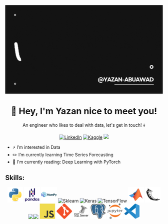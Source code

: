 <div align="center">
<img src="work hard in silence let success make the noise.gif" align="center" style="width:100%, height:25%" />
</div>  
  
# <div align="center">👋 Hey, I'm Yazan nice to meet you!</div>  

<div align ="center">

An engineer who likes to deal with data, let's get in touch! 🠇
  
[![LinkedIn](https://img.shields.io/badge/-LinkedIn-0077B5?style=for-the-badge&logo=LinkedIn&logoColor=white)](https://www.linkedin.com/in/yazan-abuawad-1a3066166/)
[![Kaggle](https://img.shields.io/badge/Kaggle-20BEFF?style=for-the-badge&logo=Kaggle&logoColor=white)](https://www.kaggle.com/yazanabuawad)
<a href="mailto:yazan10.19@gmail.com?"><img src="https://img.shields.io/badge/gmail-%23D14836.svg?&style=for-the-badge&logo=gmail&logoColor=white"/></a>

</div>

- ⚡ I’m interested in Data 
- ✏️ I’m currently learning Time Series Forecasting
- 📖 I'm currently reading: Deep Learning with PyTorch
  


<h2>Skills:</h2>
<div align='center'>
<img src="https://raw.githubusercontent.com/devicons/devicon/master/icons/python/python-original.svg" alt="Python" width="50px" height="50px"/>
<img src="https://github.com/devicons/devicon/blob/master/icons/pandas/pandas-original-wordmark.svg" alt="Pandas" width="50px" height="50px"/>
<img src="https://raw.githubusercontent.com/devicons/devicon/master/icons/numpy/numpy-original-wordmark.svg" alt="Numpy" width="50px" height="50px"/>
<img src="https://upload.wikimedia.org/wikipedia/commons/0/05/Scikit_learn_logo_small.svg" alt="Sklearn" width="50px" height="50px"/>
<img src="https://raw.githubusercontent.com/valohai/ml-logos/master/keras.svg" alt="Keras" width="50px" height="50px"/>
<img src="https://www.vectorlogo.zone/logos/tensorflow/tensorflow-icon.svg" alt="TensorFlow" width="50px" height="50px"/>
<!-- 
<img height=50 src="https://raw.githubusercontent.com/devicons/devicon/master/icons/pytorch/pytorch-original.svg" alt="Pytorch">
<img height=50 src="https://github.com/devicons/devicon/blob/master/icons/opencv/opencv-original.svg"/>
<img height=50 src="https://raw.githubusercontent.com/devicons/devicon/master/icons/django/django-plain.svg" alt="django"/>
<img height=50 src="https://raw.githubusercontent.com/devicons/devicon/master/icons/fastapi/fastapi-plain-wordmark.svg" alt="FastApi"/>
--->
<img src="https://raw.githubusercontent.com/devicons/devicon/master/icons/matlab/matlab-original.svg" alt="Matlab" width="50px" height="50px"/>
<img src="https://raw.githubusercontent.com/devicons/devicon/master/icons/flask/flask-original.svg" alt="Flask" width="50px" height="50px"/>
<img height=50 src="https://cdn.jsdelivr.net/gh/devicons/devicon/icons/html5/html5-original.svg" /><img height=50 src="https://cdn.jsdelivr.net/gh/devicons/devicon/icons/css3/css3-original.svg"/>
<img height=50 src="https://raw.githubusercontent.com/devicons/devicon/master/icons/javascript/javascript-original.svg"/>
<img src="https://raw.githubusercontent.com/devicons/devicon/master/icons/git/git-original.svg" alt="git" width="50px" height=50px"/>
<img height=50 src="https://raw.githubusercontent.com/devicons/devicon/master/icons/microsoftsqlserver/microsoftsqlserver-plain-wordmark.svg" alt="MSSQL"/>
<img height=50 src="https://raw.githubusercontent.com/devicons/devicon/master/icons/postgresql/postgresql-original.svg" alt="Postgresql"/>
<img src="https://raw.githubusercontent.com/devicons/devicon/master/icons/jupyter/jupyter-original-wordmark.svg" alt="Jupyter" width="50px" height="50px"/>
<img height=50 src="https://raw.githubusercontent.com/devicons/devicon/master/icons/vscode/vscode-original.svg" alt="VS Code"/>                                         
                                                                                                                       
                                                                                                                                     
</div>

<!---
Yazan-AbuAwad/Yazan-AbuAwad is a ✨ special ✨ repository because its `README.md` (this file) appears on your GitHub profile.
You can click the Preview link to take a look at your changes.
--->
 
